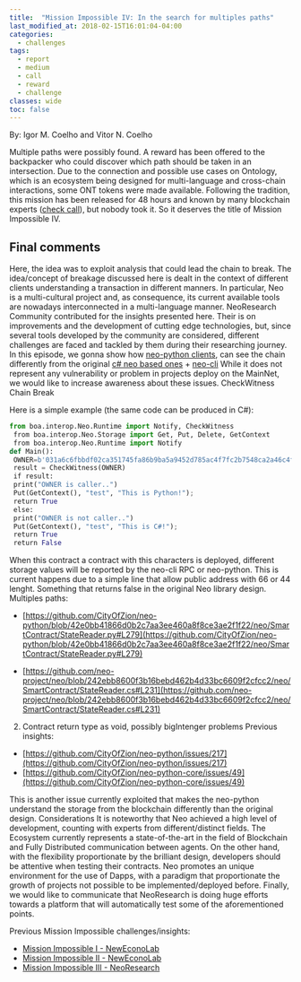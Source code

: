 ```yaml
---
title:  "Mission Impossible IV: In the search for multiples paths"
last_modified_at: 2018-02-15T16:01:04-04:00
categories:
  - challenges
tags:
  - report
  - medium
  - call
  - reward
  - challenge  
classes: wide
toc: false
---
```

By: Igor M. Coelho and Vitor N. Coelho

Multiple paths were possibly found. A reward has been offered to the backpacker who could discover which path should be taken in an intersection.
Due to the connection and possible use cases on Ontology, which is an ecosystem being designed for multi-language and cross-chain interactions, some ONT tokens were made available.
Following the tradition, this mission has been released for 48 hours and known by many blockchain experts ([check call](/challenges/Challenge-MP/)), but nobody took it. So it deserves the title of Mission Impossible IV.

## Final comments

Here, the idea was to exploit analysis that could lead the chain to break.
The idea/concept of breakage discussed here is dealt in the context of different clients understanding a transaction in different manners.
In particular, Neo is a multi-cultural project and, as consequence, its current available tools are nowadays interconnected in a multi-language manner.
NeoResearch Community contributed for the insights presented here. Their is on improvements and the development of cutting edge technologies, but, since several tools developed by the community are considered, different challenges are faced and tackled by them during their researching journey.
In this episode, we gonna show how [neo-python clients](https://github.com/CityOfZion/neo-python), can see the chain differently from the original [c# neo based ones](https://github.com/neo-project/neo) + [neo-cli](https://github.com/neo-project/neo-cli)
While it does not represent any vulnerability or problem in projects deploy on the MainNet, we would like to increase awareness about these issues.
CheckWitness Chain Break

Here is a simple example (the same code can be produced in C#):

```python
from boa.interop.Neo.Runtime import Notify, CheckWitness
 from boa.interop.Neo.Storage import Get, Put, Delete, GetContext
 from boa.interop.Neo.Runtime import Notify
def Main():
 OWNER=b'031a6c6fbbdf02ca351745fa86b9ba5a9452d785ac4f7fc2b7548ca2a46c4fcf4a'
 result = CheckWitness(OWNER)
 if result:
 print("OWNER is caller..")
 Put(GetContext(), "test", "This is Python!");
 return True
 else:
 print("OWNER is not caller..")
 Put(GetContext(), "test", "This is C#!");
 return True
 return False
```

When this contract a contract with this characters is deployed, different storage values will be reported by the neo-cli RPC or neo-python.
This is current happens due to a simple line that allow public address with 66 or 44 lenght. Something that returns false in the original Neo library design.
Multiples paths:

* [https://github.com/CityOfZion/neo-python/blob/42e0bb41866d0b2c7aa3ee460a8f8ce3ae2f1f22/neo/SmartContract/StateReader.py#L279](https://github.com/CityOfZion/neo-python/blob/42e0bb41866d0b2c7aa3ee460a8f8ce3ae2f1f22/neo/SmartContract/StateReader.py#L279)

* [https://github.com/neo-project/neo/blob/242ebb8600f3b16bebd462b4d33bc6609f2cfcc2/neo/SmartContract/StateReader.cs#L231](https://github.com/neo-project/neo/blob/242ebb8600f3b16bebd462b4d33bc6609f2cfcc2/neo/SmartContract/StateReader.cs#L231)

2) Contract return type as void, possibly bigIntenger problems
Previous insights:

* [https://github.com/CityOfZion/neo-python/issues/217](https://github.com/CityOfZion/neo-python/issues/217)
* [https://github.com/CityOfZion/neo-python-core/issues/49](https://github.com/CityOfZion/neo-python-core/issues/49)

This is another issue currently exploited that makes the neo-python understand the storage from the blockchain differently than the original design.
Considerations
It is noteworthy that Neo achieved a high level of development, counting with experts from different/distinct fields. The Ecosystem currently represents a state-of-the-art in the field of Blockchain and Fully Distributed communication between agents.
On the other hand, with the flexibility proportionate by the brilliant design, developers should be attentive when testing their contracts.
Neo promotes an unique environment for the use of Dapps, with a paradigm that proportionate the growth of projects not possible to be implemented/deployed before.
Finally, we would like to communicate that NeoResearch is doing huge efforts towards a platform that will automatically test some of the aforementioned points.

Previous Mission Impossible challenges/insights:

* [Mission Impossible I - NewEconoLab](https://medium.com/neweconolab/neo-smart-contract-development-1-mission-impossible-3d25d3ca3bd4)
* [Mission Impossible II - NewEconoLab](https://medium.com/neweconolab/neo-smart-contract-development-ii-an-additional-exploration-of-mission-impossible-119b49666b1d)
* [Mission Impossible III - NeoResearch](https://medium.com/@igormcoelho/mission-impossible-iii-distributed-payments-on-neo-platform-58398b0d77d3)
